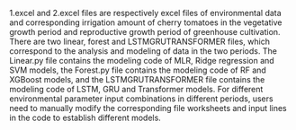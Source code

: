 1.excel and 2.excel files are respectively excel files of environmental data and corresponding irrigation amount of cherry tomatoes in the vegetative growth period and reproductive growth period of greenhouse cultivation. There are two linear, forest and LSTMGRUTRANSFORMER files, which correspond to the analysis and modeling of data in the two periods. The Linear.py file contains the modeling code of MLR, Ridge regression and SVM models, the Forest.py file contains the modeling code of RF and XGBoost models, and the LSTMGRUTRANSFORMER file contains the modeling code of LSTM, GRU and Transformer models. For different environmental parameter input combinations in different periods, users need to manually modify the corresponding file worksheets and input lines in the code to establish different models.
